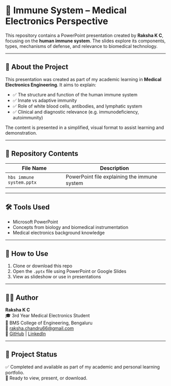 # 🧬 Immune System – Medical Electronics Perspective

This repository contains a PowerPoint presentation created by **Raksha K C**, focusing on the **human immune system**. The slides explore its components, types, mechanisms of defense, and relevance to biomedical technology.

---

## 📝 About the Project

This presentation was created as part of my academic learning in **Medical Electronics Engineering**. It aims to explain:

- ✅ The structure and function of the human immune system  
- ✅ Innate vs adaptive immunity  
- ✅ Role of white blood cells, antibodies, and lymphatic system  
- ✅ Clinical and diagnostic relevance (e.g. immunodeficiency, autoimmunity)

The content is presented in a simplified, visual format to assist learning and demonstration.

---

## 📂 Repository Contents

| File Name                    | Description                            |
|------------------------------|----------------------------------------|
| `hbs immune system.pptx` | PowerPoint file explaining the immune system |


---

## 🛠️ Tools Used

- Microsoft PowerPoint
- Concepts from biology and biomedical instrumentation
- Medical electronics background knowledge

---

## 🚀 How to Use

1. Clone or download this repo  
2. Open the `.pptx` file using PowerPoint or Google Slides  
3. View as slideshow or use in presentations

---

## 👩‍⚕️ Author

**Raksha K C**  
🎓 3rd Year Medical Electronics Student  
🏫 BMS College of Engineering, Bengaluru  
📧 raksha.chandru66@gmail.com  
🔗 [GitHub](https://github.com/Raksha-k-c) | [LinkedIn](https://www.linkedin.com/in/raksha-chandrashekhar-29b719299)

---

## 📌 Project Status

✅ Completed and available as part of my academic and personal learning portfolio.  
📁 Ready to view, present, or download.


